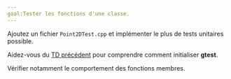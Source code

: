 ```yaml
---
goal:Tester les fonctions d'une classe.
---
```

Ajoutez un fichier `Point2DTest.cpp` et implémenter le plus de tests unitaires possible.

Aidez-vous du [TD précédent](3#2) pour comprendre comment initialiser **gtest**.

Vérifier notamment le comportement des fonctions membres.
